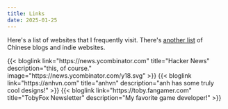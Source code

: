 ```yaml
---
title: Links
date: 2025-01-25
---
```


Here's a list of websites that I frequently visit. There's [another list](/links) of Chinese blogs and indie websites.

<div class="blog-links">
    {{< bloglink link="https://news.ycombinator.com" title="Hacker News" description="this, of course." image="https://news.ycombinator.com/y18.svg" >}}
    {{< bloglink link="https://anhvn.com" title="anhvn" description="anh has some truly cool designs!" >}}
    {{< bloglink link="https://toby.fangamer.com" title="TobyFox Newsletter" description="My favorite game developer!" >}}
</div>
